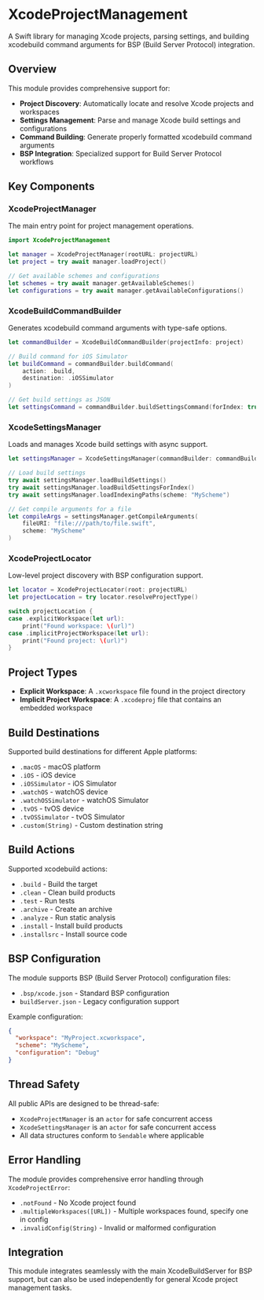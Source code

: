 # XcodeProjectManagement

A Swift library for managing Xcode projects, parsing settings, and building xcodebuild command arguments for BSP (Build Server Protocol) integration.

## Overview

This module provides comprehensive support for:

- **Project Discovery**: Automatically locate and resolve Xcode projects and workspaces
- **Settings Management**: Parse and manage Xcode build settings and configurations  
- **Command Building**: Generate properly formatted xcodebuild command arguments
- **BSP Integration**: Specialized support for Build Server Protocol workflows

## Key Components

### XcodeProjectManager

The main entry point for project management operations.

```swift
import XcodeProjectManagement

let manager = XcodeProjectManager(rootURL: projectURL)
let project = try await manager.loadProject()

// Get available schemes and configurations
let schemes = try await manager.getAvailableSchemes()
let configurations = try await manager.getAvailableConfigurations()
```

### XcodeBuildCommandBuilder  

Generates xcodebuild command arguments with type-safe options.

```swift
let commandBuilder = XcodeBuildCommandBuilder(projectInfo: project)

// Build command for iOS Simulator
let buildCommand = commandBuilder.buildCommand(
    action: .build,
    destination: .iOSSimulator
)

// Get build settings as JSON
let settingsCommand = commandBuilder.buildSettingsCommand(forIndex: true)
```

### XcodeSettingsManager

Loads and manages Xcode build settings with async support.

```swift
let settingsManager = XcodeSettingsManager(commandBuilder: commandBuilder)

// Load build settings
try await settingsManager.loadBuildSettings()
try await settingsManager.loadBuildSettingsForIndex()
try await settingsManager.loadIndexingPaths(scheme: "MyScheme")

// Get compile arguments for a file
let compileArgs = settingsManager.getCompileArguments(
    fileURI: "file:///path/to/file.swift",
    scheme: "MyScheme"
)
```

### XcodeProjectLocator

Low-level project discovery with BSP configuration support.

```swift
let locator = XcodeProjectLocator(root: projectURL)
let projectLocation = try locator.resolveProjectType()

switch projectLocation {
case .explicitWorkspace(let url):
    print("Found workspace: \(url)")
case .implicitProjectWorkspace(let url):
    print("Found project: \(url)")
}
```

## Project Types

- **Explicit Workspace**: A `.xcworkspace` file found in the project directory
- **Implicit Project Workspace**: A `.xcodeproj` file that contains an embedded workspace

## Build Destinations

Supported build destinations for different Apple platforms:

- `.macOS` - macOS platform
- `.iOS` - iOS device
- `.iOSSimulator` - iOS Simulator  
- `.watchOS` - watchOS device
- `.watchOSSimulator` - watchOS Simulator
- `.tvOS` - tvOS device
- `.tvOSSimulator` - tvOS Simulator
- `.custom(String)` - Custom destination string

## Build Actions

Supported xcodebuild actions:

- `.build` - Build the target
- `.clean` - Clean build products
- `.test` - Run tests
- `.archive` - Create an archive
- `.analyze` - Run static analysis
- `.install` - Install build products
- `.installsrc` - Install source code

## BSP Configuration

The module supports BSP (Build Server Protocol) configuration files:

- `.bsp/xcode.json` - Standard BSP configuration
- `buildServer.json` - Legacy configuration support 

Example configuration:
```json
{
  "workspace": "MyProject.xcworkspace",
  "scheme": "MyScheme",
  "configuration": "Debug"
}
```

## Thread Safety

All public APIs are designed to be thread-safe:

- `XcodeProjectManager` is an `actor` for safe concurrent access
- `XcodeSettingsManager` is an `actor` for safe concurrent access  
- All data structures conform to `Sendable` where applicable

## Error Handling

The module provides comprehensive error handling through `XcodeProjectError`:

- `.notFound` - No Xcode project found
- `.multipleWorkspaces([URL])` - Multiple workspaces found, specify one in config
- `.invalidConfig(String)` - Invalid or malformed configuration

## Integration

This module integrates seamlessly with the main XcodeBuildServer for BSP support, but can also be used independently for general Xcode project management tasks.
